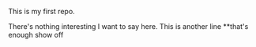 This is my first repo.

There's nothing interesting I want to say here.
This is another line
**that's enough
show off
